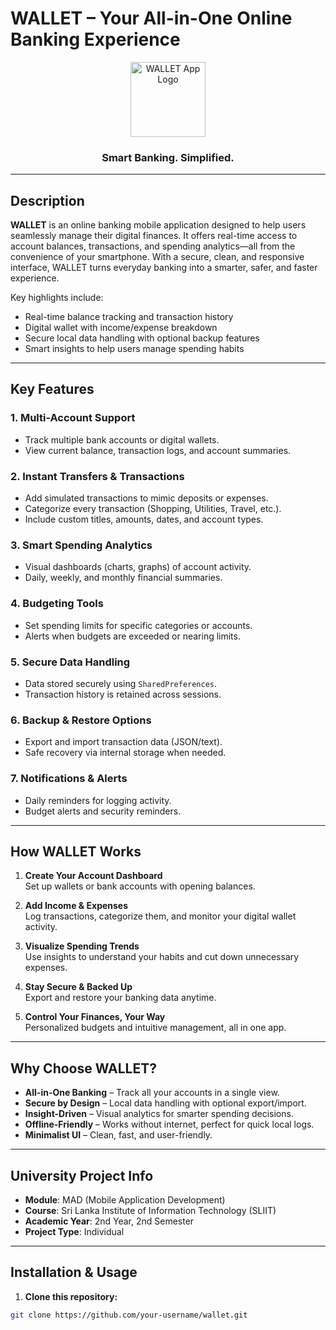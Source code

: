 # WALLET – Your All-in-One Online Banking Experience

<div align="center">
  <img src="app/src/main/res/drawable/logo1.png" alt="WALLET App Logo" width="120" />
  <h3>Smart Banking. Simplified.</h3>
</div>

---

## Description

**WALLET** is an online banking mobile application designed to help users seamlessly manage their digital finances. It offers real-time access to account balances, transactions, and spending analytics—all from the convenience of your smartphone. With a secure, clean, and responsive interface, WALLET turns everyday banking into a smarter, safer, and faster experience.

Key highlights include:

- Real-time balance tracking and transaction history  
- Digital wallet with income/expense breakdown  
- Secure local data handling with optional backup features  
- Smart insights to help users manage spending habits

---

## Key Features

### 1. Multi-Account Support
- Track multiple bank accounts or digital wallets.
- View current balance, transaction logs, and account summaries.

### 2. Instant Transfers & Transactions
- Add simulated transactions to mimic deposits or expenses.
- Categorize every transaction (Shopping, Utilities, Travel, etc.).
- Include custom titles, amounts, dates, and account types.

### 3. Smart Spending Analytics
- Visual dashboards (charts, graphs) of account activity.
- Daily, weekly, and monthly financial summaries.

### 4. Budgeting Tools
- Set spending limits for specific categories or accounts.
- Alerts when budgets are exceeded or nearing limits.

### 5. Secure Data Handling
- Data stored securely using `SharedPreferences`.
- Transaction history is retained across sessions.

### 6. Backup & Restore Options
- Export and import transaction data (JSON/text).
- Safe recovery via internal storage when needed.

### 7. Notifications & Alerts
- Daily reminders for logging activity.
- Budget alerts and security reminders.

---

## How WALLET Works

1. **Create Your Account Dashboard**  
   Set up wallets or bank accounts with opening balances.

2. **Add Income & Expenses**  
   Log transactions, categorize them, and monitor your digital wallet activity.

3. **Visualize Spending Trends**  
   Use insights to understand your habits and cut down unnecessary expenses.

4. **Stay Secure & Backed Up**  
   Export and restore your banking data anytime.

5. **Control Your Finances, Your Way**  
   Personalized budgets and intuitive management, all in one app.

---

## Why Choose WALLET?

- **All-in-One Banking** – Track all your accounts in a single view.  
- **Secure by Design** – Local data handling with optional export/import.  
- **Insight-Driven** – Visual analytics for smarter spending decisions.  
- **Offline-Friendly** – Works without internet, perfect for quick local logs.  
- **Minimalist UI** – Clean, fast, and user-friendly.

---

## University Project Info

- **Module**: MAD (Mobile Application Development)  
- **Course**: Sri Lanka Institute of Information Technology (SLIIT)  
- **Academic Year**: 2nd Year, 2nd Semester  
- **Project Type**: Individual  

---

## Installation & Usage

1. **Clone this repository:**

```bash
git clone https://github.com/your-username/wallet.git
